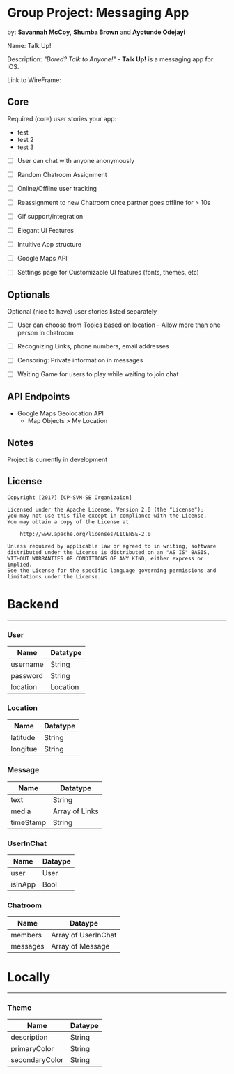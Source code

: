 # Group Project: Messaging App
by: **Savannah McCoy**, **Shumba Brown** and **Ayotunde Odejayi**



Name: Talk Up! 


Description: *"Bored? Talk to Anyone!"* - **Talk Up!** is a messaging app for iOS. 


Link to WireFrame: 

## Core

Required (core) user stories your app:

- test
- test 2
- test 3


* [ ] User can chat with anyone anonymously
* [ ] Random Chatroom Assignment
* [ ] Online/Offline user tracking
* [ ] Reassignment to new Chatroom once partner goes offline for > 10s
* [ ] Gif support/integration
* [ ] Elegant UI Features
* [ ] Intuitive App structure
* [ ] Google Maps API
* [ ] Settings page for Customizable UI features (fonts, themes, etc)


## Optionals

Optional (nice to have) user stories listed separately

* [ ] User can choose from Topics based on location
        - Allow more than one person in chatroom
* [ ] Recognizing Links, phone numbers, email addresses
* [ ] Censoring: Private information in messages
* [ ] Waiting Game for users to play while waiting to join chat


## API Endpoints

- Google Maps Geolocation API
    - Map Objects > My Location


## Notes

Project is currently in development

## License

    Copyright [2017] [CP-SVM-SB Organizaion]

    Licensed under the Apache License, Version 2.0 (the "License");
    you may not use this file except in compliance with the License.
    You may obtain a copy of the License at

        http://www.apache.org/licenses/LICENSE-2.0

    Unless required by applicable law or agreed to in writing, software
    distributed under the License is distributed on an "AS IS" BASIS,
    WITHOUT WARRANTIES OR CONDITIONS OF ANY KIND, either express or implied.
    See the License for the specific language governing permissions and
    limitations under the License.

# Backend
--------

### User 

Name | Datatype |
--- | --- |
username | String |
password | String |
location | Location |

### Location

Name | Datatype |
--- | --- |
latitude | String |
longitue | String |

### Message

Name | Datatype |
--- | --- |
text | String |
media | Array of Links |
timeStamp | String |

### UserInChat
Name | Dataype|
--- | --- |
user | User |
isInApp | Bool |

### Chatroom

Name | Dataype|
--- | --- |
members | Array of UserInChat |
messages | Array of Message |


# Locally
--------

### Theme

Name | Dataype|
--- | --- |
description | String |
primaryColor | String |
secondaryColor | String |

